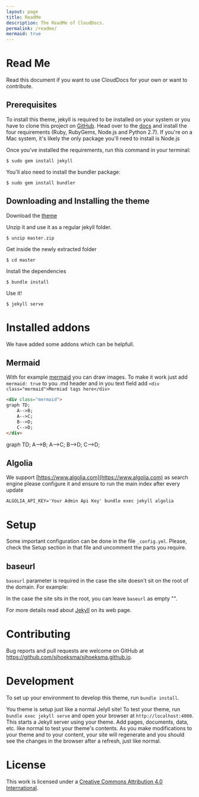 ```yaml
---
layout: page
title: ReadMe
description: The ReadMe of CloudDocs.
permalink: /readme/
mermaid: true
---
```


# Read Me

Read this document if you want to use CloudDocs for your own or want to contribute.

## Prerequisites

To install this theme, jekyll is required to be installed on your system or you have to clone this project on [GitHub](https://pages.github.com/). Head over to the [docs](https://jekyllrb.com/docs/installation/) and install the four requirements (Ruby, RubyGems, Node.js and Python 2.7). If you're on a Mac system, it's likely the only package you'll need to install is Node.js

Once you've installed the requirements, run this command in your terminal:

```
$ sudo gem install jekyll
```

You'll also need to install the bundler package:

```
$ sudo gem install bundler
```

## Downloading and Installing the theme

Download the
[theme](http://github.com/sjhoeksma/sjhoeksma.github.io/archive/master.zip)


Unzip it and use it as a regular jekyll folder.

```
$ unzip master.zip
```

Get inside the newly extracted folder

```
$ cd master
```

Install the dependencies

```
$ bundle install
```

Use it!

```
$ jekyll serve
```

# Installed addons

We have added some addons which can be helpfull. 

## Mermaid
With for example [mermaid](https://mermaidjs.github.io) you can draw images. To make it work just add `mermaid: true` to you .md header and in you text field add `<div class="mermaid">Mermiad tags here</div>`

```html
<div class="mermaid">
graph TD;
    A-->B;
    A-->C;
    B-->D;
    C-->D;
</div>  
```

<div class="mermaid">
graph TD;
    A-->B;
    A-->C;
    B-->D;
    C-->D;
</div>  

    
## Algolia
We support [https://www.algolia.com](https://www.algolia.com) as search engine please configure it and ensure to run the main index after every update

```
ALGOLIA_API_KEY='Your Admin Api Key' bundle exec jekyll algolia
```

# Setup

Some important configuration can be done in the file `_config.yml`. Please, check the Setup section in that file and uncomment the parts you require.


## baseurl

`baseurl` parameter is required in the case the site doesn't sit on the root of the domain. For example: 


In the case the site sits in the root, you can leave `baseurl` as empty "".


For more details read about [Jekyll][1] on its web page.

# Contributing

Bug reports and pull requests are welcome on GitHub at https://github.com/sjhoeksma/sjhoeksma.github.io.

# Development

To set up your environment to develop this theme, run `bundle install`.

You theme is setup just like a normal Jelyll site! To test your theme, run `bundle exec jekyll serve` and open your browser at `http://localhost:4000`. This starts a Jekyll server using your theme. Add pages, documents, data, etc. like normal to test your theme's contents. As you make modifications to your theme and to your content, your site will regenerate and you should see the changes in the browser after a refresh, just like normal.

# License

This work is licensed under a [Creative Commons Attribution 4.0 International](http://creativecommons.org/licenses/by/4.0/).

[1]: http://jekyllrb.com
[2]: https://github.com/jasonlong
[3]: http://pages.github.com/
[4]: https://www.rossener.com/jekflix-template/
